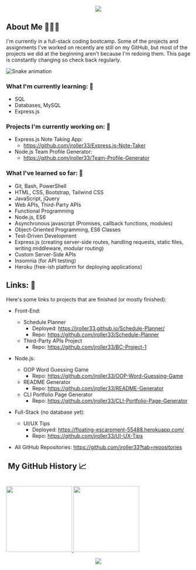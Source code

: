 <p align="center">
  <img src="https://capsule-render.vercel.app/api?&animation=fadeIn&type=waving&color=0:2BC2D2,100:060621&height=200"/>
</p>
<!-- 
<h1 align="center">
  
</h1> -->



<h2>About Me 👨🏻‍💻 </h2>

I'm currently in a full-stack coding bootcamp. Some of the projects and assignments I've worked on recently are still on my GitHub, but most of the projects we did at the beginning aren't because I'm redoing them. This page is constantly changing so check back regularly.


![Snake animation](https://github.com/thepiyushmalhotra/thepiyushmalhotra/blob/output/github-contribution-grid-snake.svg)

<!-- ```yaml -->

<h3>What I'm currently learning: 🔭</h3>

- SQL
- Databases, MySQL
- Express.js

<h3>Projects I'm currently working on: 🚧</h3>

- Express.js Note Taking App: 
  - https://github.com/jroller33/Express.js-Note-Taker
- Node.js Team Profile Generator:
  - https://github.com/jroller33/Team-Profile-Generator

<h3>What I've learned so far: 🧠</h3>

- Git, Bash, PowerShell
- HTML, CSS, Bootstrap, Tailwind CSS
- JavaScript, jQuery
- Web APIs, Third-Party APIs
- Functional Programming
- Node.js, ES6
- Asynchronous javascript (Promises, callback functions, modules)
- Object-Oriented Programming, ES6 Classes
- Test-Driven Development
- Express.js (creating server-side routes, handling requests, static files, writing middleware, modular routing)
- Custom Server-Side APIs
- Insomnia (for API testing)
- Heroku (free-ish platform for deploying applications)

  
<h2>Links: 🔗</h3>
Here's some links to projects that are finished (or mostly finished):<br/>

- Front-End:
  - Schedule Planner
    - Deployed: https://jroller33.github.io/Schedule-Planner/
    - Repo: https://github.com/jroller33/Schedule-Planner
  - Third-Party APIs Project
    - Repo: https://github.com/jroller33/BC-Project-1

  <!-- - Weather Dashboard (under development)
    - https://github.com/jroller33/Weather-Dashboard -->

- Node.js:
  - OOP Word Guessing Game
    - Repo: https://github.com/jroller33/OOP-Word-Guessing-Game
  - README Generator
    - Repo: https://github.com/jroller33/README-Generator
  - CLI Portfolio Page Generator
    - Repo: https://github.com/jroller33/CLI-Portfolio-Page-Generator

- Full-Stack (no database yet):
  - UI/UX Tips
    - Deployed: https://floating-escarpment-55488.herokuapp.com/
    - Repo: https://github.com/jroller33/UI-UX-Tips
  
- All GitHub Repositories:
  https://github.com/jroller33?tab=repositories
<!-- <h2> 🚀 &nbsp;Some Tools I Have Used and Learned</h2> -->


<h2>&nbsp;My GitHub History 📈 </h2><br/>


<a href="https://github.com/jroller33">
  <img height="180em" src="https://github-readme-stats.vercel.app/api/top-langs/?username=jroller33&theme=tokyonight&layout=compact" />
  <img height="180em" src="https://github-readme-stats.vercel.app/api?username=jroller33&theme=tokyonight&show_icons=true&count_private=true&hide=prs,issues,contribs" />
</a>

<!-- [![Readme Card](https://github-readme-stats.vercel.app/api/pin/?username=jroller33&repo=team-profile-generator&theme=tokyonight)](https://github.com/jroller33/Team-Profile-Generator)
 -->


  
<p align="center">
  <img src="https://capsule-render.vercel.app/api?type=waving&color=gradient&height=100&section=footer"/>
</p>
<p></p>

<!-- 
<h1 style="color:red">RIP Itachi 🐐🔥🙏</h1>
<p align="center">
  <img src= "https://comicvine.gamespot.com/a/uploads/original/11113/111134319/5149017-9946625078-Itach.gif">
</p>

 -->

<!--
**jroller33/jroller33** is a ✨ _special_ ✨ repository because its `README.md` (this file) appears on your GitHub profile.

Here are some ideas to get you started:

-  I’m currently working on ...
- 🌱 I’m currently learning ...
- 👯 I’m looking to collaborate on ...
- 🤔 I’m looking for help with ...
- 💬 Ask me about ...
- 📫 How to reach me: ...
- 😄 Pronouns: ...
- ⚡ Fun fact: ...
-->
